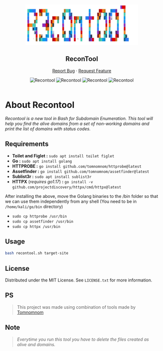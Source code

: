 <!-- PROJECT LOGO -->
<br />
<div align="center">
  <a href="#">
    <img src="./images/recontool-transparent.png" alt="Logo" height="135px">
  </a>

  <h2 align="center">ReconTool</h2>
  <p align="center">
    <a
      href="https://github.com/Shirshakhtml/Recontool/issues/new?assignees=&labels=bug">Report
      Bug</a>
    ·
    <a href="https://github.com/Shirshakhtml/Recontool/issues">Request Feature</a>
  </p>

  <img alt="Recontool" src="https://img.shields.io/github/stars/Shirshakhtml/Recontool">
  <img alt="Recontool" src="https://img.shields.io/github/issues/Shirshakhtml/Recontool">
  <img alt="Recontool" src="https://img.shields.io/github/license/Shirshakhtml/Recontool">
  <img alt="Recontool" src="https://img.shields.io/github/languages/code-size/Shirshakhtml/Recontool"> <br />  <br />

</div>

# About Recontool

*Recontool  is a new tool in Bash for Subdomain Enumeration. This tool will help you find the alive domains from a set of non-working domains and print the list of domains with status codes.*

## Requirements

- **Toilet and Figlet :** ```sudo apt install toilet figlet```
- **Go :** ```sudo apt install golang```
- **HTTPROBE :** ```go install github.com/tomnomnom/httprobe@latest```
- **Assetfinder :** ```go install github.com/tomnomnom/assetfinder@latest```
- **Sublist3r :** ```sudo apt install sublist3r```
- **HTTPX** (*requires go1.17*) **:** ```go install -v github.com/projectdiscovery/httpx/cmd/httpx@latest```  


After installing the above, move the Golang binaries to the /bin folder so that we can use them independently from any shell (You need to be in ```/home/kali/go/bin``` directory)  

- ```sudo cp httprobe /usr/bin```
- ```sudo cp assetfinder /usr/bin```
- ```sudo cp httpx /usr/bin```
  
## Usage 
```bash
bash recontool.sh target-site
```  
## License

Distributed under the MIT License. See `LICENSE.txt` for more information.

## PS
>This project was made using combination of tools made by [Tomnomnom](https://github.com/tomnomnom)

## Note
>*Everytime you run this tool you have to delete the files created as alive and domains.*